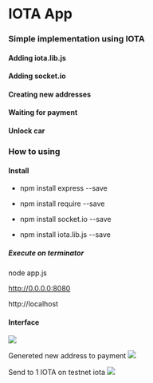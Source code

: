 # IOTA App 


### Simple implementation using IOTA



#### Adding iota.lib.js
#### Adding socket.io
#### Creating new addresses
#### Waiting for payment
#### Unlock car


### How to using


#### Install

* npm install express --save

* npm install require --save

* npm install socket.io --save

* npm install iota.lib.js --save

##### Execute on terminator

node app.js

http://0.0.0.0:8080 

http://localhost

#### Interface 
![]('https://github.com/matheusfrancisco/car_rental_IOTA/blob/master/img1.jpeg')

Genereted new address to payment
![]('https://github.com/matheusfrancisco/car_rental_IOTA/blob/master/img2.jpeg')

Send to 1 IOTA on testnet iota
![]('https://github.com/matheusfrancisco/car_rental_IOTA/blob/master/img3.jpeg')

